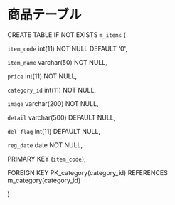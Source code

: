 # 商品テーブル 

CREATE TABLE IF NOT EXISTS `m_items` ( 

  `item_code` int(11) NOT NULL DEFAULT '0', 

  `item_name` varchar(50) NOT NULL, 

  `price` int(11) NOT NULL, 

  `category_id` int(11) NOT NULL, 

  `image` varchar(200) NOT NULL, 

  `detail` varchar(500) DEFAULT NULL, 

  `del_flag` int(11) DEFAULT NULL, 

  `reg_date` date NOT NULL, 

  PRIMARY KEY (`item_code`), 

  FOREIGN KEY PK_category(category_id) REFERENCES m_category(category_id) 

) 
